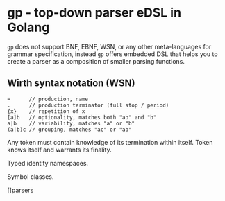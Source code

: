 # gp - top-down parser eDSL in Golang


``gp`` does not support BNF, EBNF, WSN, or any other meta-languages for grammar specification, instead ``gp`` offers embedded DSL that helps you to create a parser as a composition of smaller parsing functions.
## Wirth syntax notation (WSN)

```
=      // production, name
.      // production terminator (full stop / period)
{x}    // repetition of x
[a]b   // optionality, matches both "ab" and "b"
a|b    // variability, matches "a" or "b"
(a|b)c // grouping, matches "ac" or "ab"
```

Any token must contain knowledge of its termination within itself. Token knows itself and warrants its finality.

Typed identity namespaces.

Symbol classes.

[]parsers


